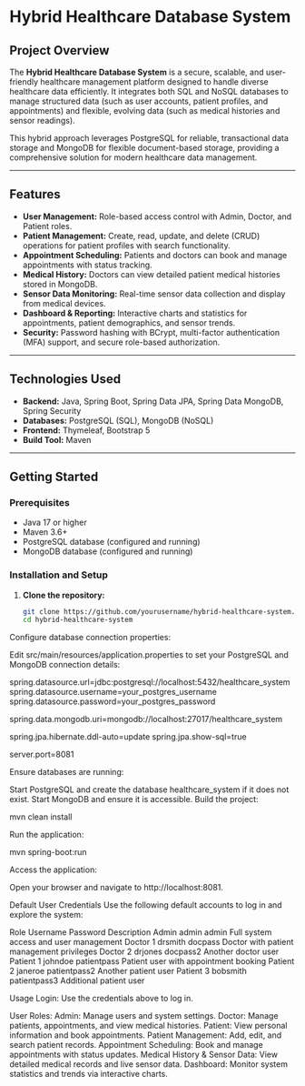 # Hybrid Healthcare Database System

## Project Overview

The **Hybrid Healthcare Database System** is a secure, scalable, and user-friendly healthcare management platform designed to handle diverse healthcare data efficiently. It integrates both SQL and NoSQL databases to manage structured data (such as user accounts, patient profiles, and appointments) and flexible, evolving data (such as medical histories and sensor readings).

This hybrid approach leverages PostgreSQL for reliable, transactional data storage and MongoDB for flexible document-based storage, providing a comprehensive solution for modern healthcare data management.

---

## Features

- **User Management:** Role-based access control with Admin, Doctor, and Patient roles.  
- **Patient Management:** Create, read, update, and delete (CRUD) operations for patient profiles with search functionality.  
- **Appointment Scheduling:** Patients and doctors can book and manage appointments with status tracking.  
- **Medical History:** Doctors can view detailed patient medical histories stored in MongoDB.  
- **Sensor Data Monitoring:** Real-time sensor data collection and display from medical devices.  
- **Dashboard & Reporting:** Interactive charts and statistics for appointments, patient demographics, and sensor trends.  
- **Security:** Password hashing with BCrypt, multi-factor authentication (MFA) support, and secure role-based authorization.

---

## Technologies Used

- **Backend:** Java, Spring Boot, Spring Data JPA, Spring Data MongoDB, Spring Security  
- **Databases:** PostgreSQL (SQL), MongoDB (NoSQL)  
- **Frontend:** Thymeleaf, Bootstrap 5  
- **Build Tool:** Maven  

---

## Getting Started

### Prerequisites

- Java 17 or higher  
- Maven 3.6+  
- PostgreSQL database (configured and running)  
- MongoDB database (configured and running)  

### Installation and Setup

1. **Clone the repository:**

   ```bash
   git clone https://github.com/yourusername/hybrid-healthcare-system.git
   cd hybrid-healthcare-system

Configure database connection properties:

Edit src/main/resources/application.properties to set your PostgreSQL and MongoDB connection details:

spring.datasource.url=jdbc:postgresql://localhost:5432/healthcare_system
spring.datasource.username=your_postgres_username
spring.datasource.password=your_postgres_password

spring.data.mongodb.uri=mongodb://localhost:27017/healthcare_system

spring.jpa.hibernate.ddl-auto=update
spring.jpa.show-sql=true

server.port=8081

Ensure databases are running:

Start PostgreSQL and create the database healthcare_system if it does not exist.
Start MongoDB and ensure it is accessible.
Build the project:

mvn clean install

Run the application:

mvn spring-boot:run

Access the application:

Open your browser and navigate to http://localhost:8081.

Default User Credentials
Use the following default accounts to log in and explore the system:

Role	Username	Password	Description
Admin	admin	admin	Full system access and user management
Doctor 1	drsmith	docpass	Doctor with patient management privileges
Doctor 2	drjones	docpass2	Another doctor user
Patient 1	johndoe	patientpass	Patient user with appointment booking
Patient 2	janeroe	patientpass2	Another patient user
Patient 3	bobsmith	patientpass3	Additional patient user

Usage
Login:
Use the credentials above to log in.

User Roles:
Admin: Manage users and system settings.
Doctor: Manage patients, appointments, and view medical histories.
Patient: View personal information and book appointments.
Patient Management: Add, edit, and search patient records.
Appointment Scheduling: Book and manage appointments with status updates.
Medical History & Sensor Data: View detailed medical records and live sensor data.
Dashboard: Monitor system statistics and trends via interactive charts.

